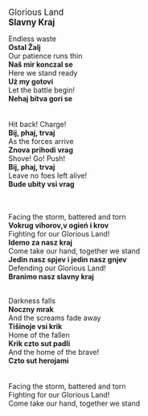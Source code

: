 <big>Glorious Land<br>
<b>Slavny Kraj</big></b>


Endless waste<br>
**Ostal Žalj** <br>
Our patience runs thin<br>
**Naŝ mir konczal se**<br>
Here we stand ready<br>
**Uż my gotovi**<br>
Let the battle begin!<br>
**Nehaj bitva gori se**<br>
<br><br>
Hit back! Charge!<br>
**Bij, phaj, trvaj**<br>
As the forces arrive<br>
**Znova prihodi vrag**<br>
Shove! Go! Push!<br>
**Bij, phaj, trvaj**<br>
Leave no foes left alive!<br>
**Bude ubity vsi vrag**

<br><br>
Facing the storm, battered and torn<br>
**Vokrug vihorov,v ogień i krov** <br>
Fighting for our Glorious Land!<br>
**Idemo za nasz kraj**<br>
Come take our hand, together we stand<br>
**Jedin nasz spjev i jedin nasz gnjev**<br>
Defending our Glorious Land!<br>
**Branimo nasz slavny kraj**<br><br>

Darkness falls<br>
**Noczny mrak**<br>
And the screams fade away<br>
**Tišinoje vsi krik**<br>
Home of the fallen<br>
**Krik czto sut padli**<br>
And the home of the brave!<br>
**Czto sut herojami**<br>
<br><br>
Facing the storm, battered and torn<br>
Fighting for our Glorious Land!<br>
Come take our hand, together we stand<br>


